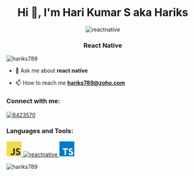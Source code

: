 <h1 align="center">Hi 👋, I'm Hari Kumar S aka Hariks</h1>
<p align="center">
<img src="https://reactnative.dev/img/header_logo.svg" alt="reactnative" width="40" height="40"/>
<h3 align="center" justify="center">React Native </h3>
</p>

<p align="left"> <img src="https://komarev.com/ghpvc/?username=hariks789&label=Profile%20views&color=0e75b6&style=flat" alt="hariks789" /> </p>

- 💬 Ask me about **react native** 

- 📫 How to reach me **hariks789@zoho.com**

<h3 align="left">Connect with me:</h3>
<p align="left">
<a href="https://stackoverflow.com/users/6423570" target="blank"><img align="center" src="https://raw.githubusercontent.com/rahuldkjain/github-profile-readme-generator/master/src/images/icons/Social/stack-overflow.svg" alt="6423570" height="30" width="40" /></a>
</p>

<h3 align="left">Languages and Tools:</h3>
<p align="left"> <a href="https://developer.mozilla.org/en-US/docs/Web/JavaScript" target="_blank" rel="noreferrer"> <img src="https://raw.githubusercontent.com/devicons/devicon/master/icons/javascript/javascript-original.svg" alt="javascript" width="40" height="40"/> </a> <a href="https://reactnative.dev/" target="_blank" rel="noreferrer"> <img src="https://reactnative.dev/img/header_logo.svg" alt="reactnative" width="40" height="40"/> </a> <a href="https://www.typescriptlang.org/" target="_blank" rel="noreferrer"> <img src="https://raw.githubusercontent.com/devicons/devicon/master/icons/typescript/typescript-original.svg" alt="typescript" width="40" height="40"/> </a> </p>

<p><img align="center" src="https://github-readme-stats.vercel.app/api/top-langs?username=hariks789&show_icons=true&locale=en&layout=compact" alt="hariks789" /></p>
